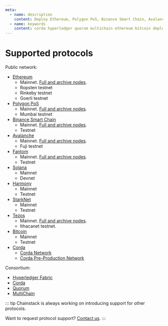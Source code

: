 ```yaml
---
meta:
  - name: description
    content: Deploy Ethereum, Polygon PoS, Binance Smart Chain, Avalanche, Fantom, Solana, Harmony, Tezos, Bitcoin, Hyperledger Fabric, Corda, Quorum, MultiChain nodes and networks in minutes.
  - name: keywords
    content: corda hyperledger quorum multichain ethereum bitcoin deploy binance polygon matic avax avalanche fantom ftm tezos xtz solana, harmony
---
```


# Supported protocols

Public network:

* [Ethereum](/blockchains/ethereum)
	* Mainnet. [Full and archive nodes](/operations/ethereum/modes).
	* Ropsten testnet
	* Rinkeby testnet
	* Goerli testnet
* [Polygon PoS](/blockchains/polygon)
	* Mainnet. [Full and archive nodes](/operations/polygon/modes).
	* Mumbai testnet
* [Binance Smart Chain](/blockchains/bsc)
	* Mainnet. [Full and archive nodes](/operations/bsc/modes).
	* Testnet
* [Avalanche](/blockchains/avalanche)
	* Mainnet. [Full and archive nodes](/operations/avalanche/modes).
	* Fuji testnet
* [Fantom](/blockchains/fantom)
	* Mainnet. [Full and archive nodes](/operations/fantom/modes).
	* Testnet
* [Solana](/blockchains/solana)
	* Mainnet
	* Devnet
* [Harmony](/blockchains/harmony)
	* Mainnet
	* Testnet
* [StarkNet](/blockchains/starknet)
	* Mainnet
	* Testnet
* [Tezos](/blockchains/tezos)
	* Mainnet. [Full and archive nodes](/operations/tezos/modes).
	* Ithacanet testnet.
* [Bitcoin](/blockchains/bitcoin)
	* Mainnet
	* Testnet
* [Corda](/blockchains/corda)
	* [Corda Network](https://corda.network/)
	* [Corda Pre-Production Network](https://corda.network/participation/preprod/)

Consortium:

* [Hyperledger Fabric](/blockchains/fabric)
* [Corda](/blockchains/corda)
* [Quorum](/blockchains/quorum)
* [MultiChain](/blockchains/multichain)

::: tip
Chainstack is always working on introducing support for other protocols.

Want to request protocol support? <a href="https://chainstack.com/contact/" target="_blank">Contact us</a>.
:::
